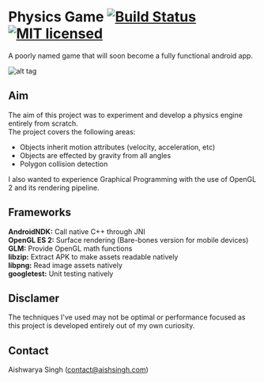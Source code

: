 Physics Game  [![Build Status](https://travis-ci.org/aishsingh/physicsgame.svg?branch=master)](https://travis-ci.org/aishsingh/physicsgame) [![MIT licensed](https://img.shields.io/badge/license-MIT-blue.svg)](LICENSE.txt)
============
A poorly named game that will soon become a fully functional android app.  

![alt tag](http://aishsingh.com/images/preview1_physicsgame.gif "Gameplay preview")  

## Aim
The aim of this project was to experiment and develop a physics engine entirely from scratch.  
The project covers the following areas:  

* Objects inherit motion attributes (velocity, acceleration, etc)  
* Objects are effected by gravity from all angles  
* Polygon collision detection  

I also wanted to experience Graphical Programming with the use of OpenGL 2 and its rendering pipeline.  

## Frameworks
__AndroidNDK:__ Call native C++ through JNI  
__OpenGL ES 2:__ Surface rendering (Bare-bones version for mobile devices)  
__GLM:__ Provide OpenGL math functions  
__libzip:__ Extract APK to make assets readable natively  
__libpng:__ Read image assets natively  
__googletest:__ Unit testing natively

## Disclamer
The techniques I've used may not be optimal or performance focused as this project is developed entirely out of my own curiosity.

## Contact
Aishwarya Singh (contact@aishsingh.com)
